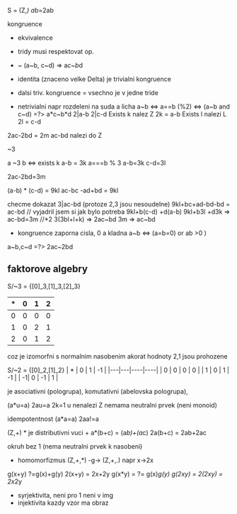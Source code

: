S = (Z,*)
a*b=2ab

kongruence 
* ekvivalence
* tridy musi respektovat op.
* ~ (a~b, c~d) => a*c~b*d

* identita (znaceno velke Delta) je trivialni kongruence
* dalsi triv. kongruence = vsechno je v jedne tride
* netrivialni napr rozdeleni na suda a licha a~b <=> a==b (%2) <=> 
(a~b and c~d) =?> a*c~b*d
2|a-b   2|c-d
Exists k nalez Z 2k = a-b
Exists l nalezi L 2l = c-d

2ac-2bd = 2m
ac-bd nalezi do Z 


~3

a ~3 b <=> exists k a-b = 3k
 a===b % 3
 a-b=3k
 c-d=3l
 
 2ac-2bd=3m

(a-b) * (c-d) = 9kl
ac-bc -ad+bd = 9kl

checme dokazat 3|ac-bd  (protoze 2,3 jsou nesoudelne)
9kl+bc+ad-bd-bd = ac-bd   // vyjadril jsem si jak bylo potreba
9kl+b(c-d) +d(a-b)
9kl+b3l +d3k  => ac-bd=3m //*2
3(3bl+l+k)    => 2ac~bd
3m            => ac~bd


* kongruence zaporna cisla, 0 a kladna
a~b <=> (a=b=0) or ab >0 )

a~b,c~d =?> 2ac~2bd



## faktorove algebry
S/~3 = {[0]_3,[1]_3,[2]_3}

| * | 0 | 1 | 2 |
|---|---|---|---|
| 0 | 0 | 0 | 0 |
| 1 | 0 | 2 | 1 |
| 2 | 0 | 1 | 2 |

coz je izomorfni s normalnim nasobenim akorat hodnoty 2,1 jsou prohozene


S/~2 = {[0]_2,[1]_2}
| * | 0 |  1 | -1 |
|---|---|----|----|
| 0 | 0 |  0 | 0  |
| 1 | 0 |  1 | -1 |
| -1| 0 | -1 | 1  |



je asociativni (pologrupa), 
komutativni (abelovska pologrupa), 

(a*u=a)
2au=a
2k=1 u nenalezi Z
nemama neutralni prvek (neni monoid)

idempotentnost 
(a*a=a)
2aa!=a

(Z,+) * je distributivni vuci +
a*(b+c) = (a*b)+(a*c)
2a(b+c) = 2ab+2ac

okruh bez 1 (nema neutralni prvek k nasobeni)

* homomorfizmus (Z,+,*) -g-> (Z,+,.)
napr x->2x

g(x+y) ?=g(x)+g(y)
2(x+y) = 2x+2y
g(x*y) = ?= g(x)*g(y)
g(2xy) = 2(2xy) = 2x*2y

* syrjektivita, neni pro 1 neni v img
* injektivita kazdy vzor ma obraz





